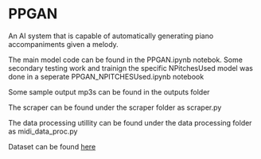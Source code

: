# PPGAN
An AI system that is capable of automatically generating piano accompaniments given a melody.

The main model code can be found in the PPGAN.ipynb notebok.
Some secondary testing work and trainign the specific NPitchesUsed model was done in a seperate PPGAN_NPITCHESUsed.ipynb notebook

Some sample output mp3s can be found in the outputs folder

The scraper can be found under the scraper folder as scraper.py

The data processing utillity can be found under the data processing folder as midi_data_proc.py

Dataset can be found [here](https://drive.google.com/drive/folders/1tWdQsk9vtB-s_1TZzega2gVv2buTxpdr?usp=share_link)

